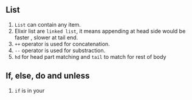 
##  List 

  1) `List` can contain any item.
  2) Elixir list are `linked list`, it means appending at head side would be faster , slower at tail end.
  3) `++` operator is used for concatenation.
  4) `--` operator is used for substraction.
  5) `hd` for head part matching and `tail` to match for rest of body  


## If, else, do and unless
  1) `if` is in your 

